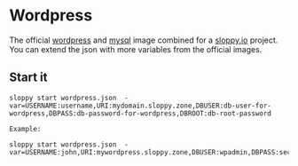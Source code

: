 # Wordpress

The official [wordpress](https://hub.docker.com/_/wordpress/) and [mysql](https://hub.docker.com/_/mysql/) image combined for a [sloppy.io](http://sloppy.io) project. You can extend the json with more variables from the official images.

## Start it

```
sloppy start wordpress.json  -var=USERNAME:username,URI:mydomain.sloppy.zone,DBUSER:db-user-for-wordpress,DBPASS:db-password-for-wordpress,DBROOT:db-root-password

Example:

sloppy start wordpress.json  -var=USERNAME:john,URI:mywordpress.sloppy.zone,DBUSER:wpadmin,DBPASS:secret,DBROOT:moresecret
```